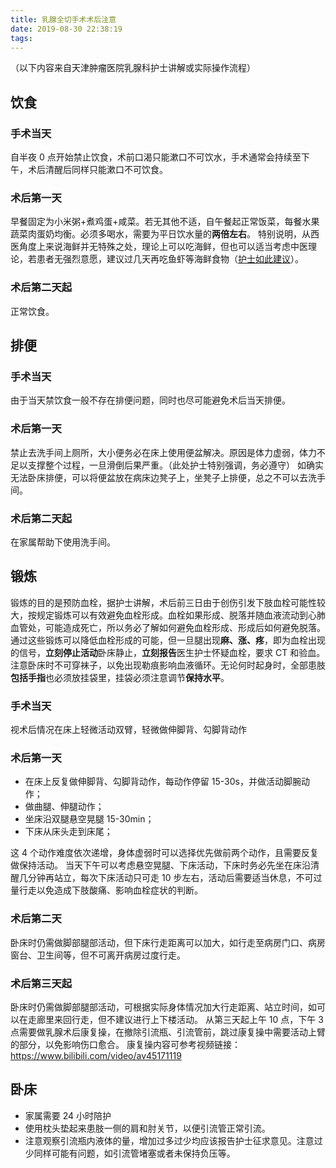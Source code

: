 ```yaml
---
title: 乳腺全切手术术后注意
date: 2019-08-30 22:38:19
tags:
---
```

（以下内容来自天津肿瘤医院乳腺科护士讲解或实际操作流程）

## 饮食

### 手术当天
自半夜 0 点开始禁止饮食，术前口渴只能漱口不可饮水，手术通常会持续至下午，术后清醒后同样只能漱口不可饮食。

### 术后第一天
早餐固定为小米粥+煮鸡蛋+咸菜。若无其他不适，自午餐起正常饭菜，每餐水果蔬菜肉蛋奶均衡。必须多喝水，需要为平日饮水量的**两倍左右**。
特别说明，从西医角度上来说海鲜并无特殊之处，理论上可以吃海鲜，但也可以适当考虑中医理论，若患者无强烈意愿，建议过几天再吃鱼虾等海鲜食物（<u>护士如此建议</u>）。

### 术后第二天起
正常饮食。

## 排便

### 手术当天
由于当天禁饮食一般不存在排便问题，同时也尽可能避免术后当天排便。

### 术后第一天
禁止去洗手间上厕所，大小便务必在床上使用便盆解决。原因是体力虚弱，体力不足以支撑整个过程，一旦滑倒后果严重。（此处护士特别强调，务必遵守）
如确实无法卧床排便，可以将便盆放在病床边凳子上，坐凳子上排便，总之不可以去洗手间。

### 术后第二天起
在家属帮助下使用洗手间。

## 锻炼

锻炼的目的是预防血栓，据护士讲解，术后前三日由于创伤引发下肢血栓可能性较大，按规定锻炼可以有效避免血栓形成。血栓如果形成、脱落并随血液流动到心肺血管处，可能造成死亡，所以务必了解如何避免血栓形成、形成后如何避免脱落。
通过这些锻炼可以降低血栓形成的可能，但一旦腿出现**麻、涨、疼**，即为血栓出现的信号，**立刻停止活动**卧床静止，**立刻报告**医生护士怀疑血栓，要求 CT 和验血。
注意卧床时不可穿袜子，以免出现勒痕影响血液循环。无论何时起身时，全部患肢**包括手指**也必须放挂袋里，挂袋必须注意调节**保持水平**。

### 手术当天
视术后情况在床上轻微活动双臂，轻微做伸脚背、勾脚背动作

### 术后第一天
- 在床上反复做伸脚背、勾脚背动作，每动作停留 15-30s，并做活动脚腕动作；
- 做曲腿、伸腿动作；
- 坐床沿双腿悬空晃腿 15-30min；
- 下床从床头走到床尾；

这 4 个动作难度依次递增，身体虚弱时可以选择优先做前两个动作，且需要反复做保持活动。
当天下午可以考虑悬空晃腿、下床活动，下床时务必先坐在床沿清醒几分钟再站立，每次下床活动只可走 10 步左右，活动后需要适当休息，不可过量行走以免造成下肢酸痛、影响血栓症状的判断。

### 术后第二天
卧床时仍需做脚部腿部活动，但下床行走距离可以加大，如行走至病房门口、病房窗台、卫生间等，但不可离开病房过度行走。

### 术后第三天起
卧床时仍需做脚部腿部活动，可根据实际身体情况加大行走距离、站立时间，如可以在走廊里来回行走，但不建议进行上下楼活动。
从第三天起上午 10 点，下午 3 点需要做乳腺术后康复操，在撤除引流瓶、引流管前，跳过康复操中需要活动上臂的部分，以免影响伤口愈合。
康复操内容可参考视频链接：https://www.bilibili.com/video/av45171119

## 卧床

- 家属需要 24 小时陪护
- 使用枕头垫起来患肢一侧的肩和肘关节，以便引流管正常引流。
- 注意观察引流瓶内液体的量，增加过多过少均应该报告护士征求意见。注意过少同样可能有问题，如引流管堵塞或者未保持负压等。
